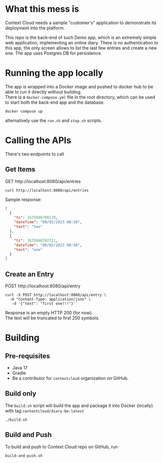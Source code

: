 # What this mess is
Context Cloud needs a sample "customer's" application to demonstrate its deployment into the platform.

This repo is the back-end of such Demo app, which is an extremely simple web application, implementing an online diary.
There is no authentication to this app, the only screen allows to list the last few entries and create a new one.
The app uses Postgres DB for persistence.

# Running the app locally
The app is wrapped into a Docker image and pushed to docker hub to be able to run it directly without building.  
There is a `docker-compose.yml` file in the root directory, which can be used to start both the back-end app and the database.
```shell
docker compose up
```

alternatively use the `run.sh` and `stop.sh` scripts.


# Calling the APIs

There's two endpoints to call

## Get Items

GET http://localhost:8080/api/entries

```shell
curl http://localhost:8080/api/entries
```

Sample response:

```json
[
  {
    "ts": 1675846708178,
    "dateTime": "08/02/2023 08:58",
    "text": "two"
  },
  {
    "ts": 1675846702721,
    "dateTime": "08/02/2023 08:58",
    "text": "one"
  }
]
```

## Create an Entry

POST http://localhost:8080/api/entry

```shell
curl -X POST http://localhost:8080/api/entry \
  -H "Content-Type: application/json" \
   -d '{"text": "first one!!!"}'
```

Response is an empty HTTP 200 (for now).  
The text will be truncated to first 250 symbols.

# Building
## Pre-requisites
* Java 17
* Gradle
* Be a contributor for `contextcloud` organization on GitHub.

## Build only

The `build.sh` script will build the app and package it into Docker (locally) with tag `contextcloud/diary-be:latest`

```shell
./build.sh
```

## Build and Push

To build and push to Context Cloud repo on GitHub, run

```shell
build-and-push.sh
```